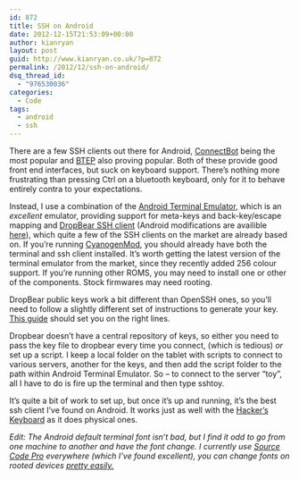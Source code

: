```yaml
---
id: 872
title: SSH on Android
date: 2012-12-15T21:53:09+00:00
author: kianryan
layout: post
guid: http://www.kianryan.co.uk/?p=872
permalink: /2012/12/ssh-on-android/
dsq_thread_id:
  - "976530036"
categories:
  - Code
tags:
  - android
  - ssh
---
```

There are a few SSH clients out there for Android, [ConnectBot](https://play.google.com/store/apps/details?id=org.connectbot&hl=en) being the most popular and [BTEP](https://play.google.com/store/apps/details?id=com.magicandroidapps.bettertermpro&feature=search_result#?t=W251bGwsMSwxLDEsImNvbS5tYWdpY2FuZHJvaWRhcHBzLmJldHRlcnRlcm1wcm8iXQ..) also proving popular. Both of these provide good front end interfaces, but suck on keyboard support. There’s nothing more frustrating than pressing Ctrl on a bluetooth keyboard, only for it to behave entirely contra to your expectations.

Instead, I use a combination of the [Android Terminal Emulator](https://play.google.com/store/apps/details?id=jackpal.androidterm&feature=search_result#?t=W251bGwsMSwxLDEsImphY2twYWwuYW5kcm9pZHRlcm0iXQ..), which is an _excellent_ emulator, providing support for meta-keys and back-key/escape mapping and [DropBear SSH client](https://matt.ucc.asn.au/dropbear/dropbear.html) (Android modifications are availible [here](http://teslacoilsw.com/dropbear)), which quite a few of the SSH clients on the market are already based on. If you’re running [CyanogenMod](http://www.cyanogenmod.org/), you should already have both the terminal and ssh client installed. It’s worth getting the latest version of the terminal emulator from the market, since they recently added 256 colour support. If you’re running other ROMS, you may need to install one or other of the components. Stock firmwares may need rooting.

DropBear public keys work a bit different than OpenSSH ones, so you’ll need to follow a slightly different set of instructions to generate your key. [This guide](http://yorkspace.wordpress.com/2009/04/08/using-public-keys-with-dropbear-ssh-client/) should set you on the right lines.

Dropbear doesn’t have a central repository of keys, so either you need to pass the key file to dropbear every time you connect, (which is tedious) _or_ set up a script. I keep a local folder on the tablet with scripts to connect to various servers, another for the keys, and then add the script folder to the path within Android Terminal Emulator. So – to connect to the server “toy”, all I have to do is fire up the terminal and then type sshtoy.

It’s quite a bit of work to set up, but once it’s up and running, it’s the best ssh client I’ve found on Android. It works just as well with the [Hacker’s Keyboard](https://play.google.com/store/apps/details?id=org.pocketworkstation.pckeyboard&hl=en) as it does physical ones.

_Edit: The Android default terminal font isn’t bad, but I find it odd to go from one machine to another and have the font change. I currently use [Source Code Pro](http://blogs.adobe.com/typblography/2012/09/source-code-pro.html) everywhere (which I’ve found excellent), you can change fonts on rooted devices [pretty easily.](http://www.androidauthority.com/how-to-change-the-fonts-on-your-android-phone-32078/)_